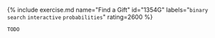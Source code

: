 {% include exercise.md name="Find a Gift" id="1354G" labels="`binary search` `interactive` `probabilities`" rating=2600 %}

```
TODO
```
